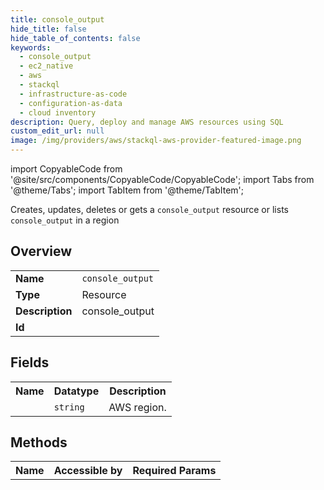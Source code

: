 ```yaml
---
title: console_output
hide_title: false
hide_table_of_contents: false
keywords:
  - console_output
  - ec2_native
  - aws
  - stackql
  - infrastructure-as-code
  - configuration-as-data
  - cloud inventory
description: Query, deploy and manage AWS resources using SQL
custom_edit_url: null
image: /img/providers/aws/stackql-aws-provider-featured-image.png
---
```


import CopyableCode from '@site/src/components/CopyableCode/CopyableCode';
import Tabs from '@theme/Tabs';
import TabItem from '@theme/TabItem';

Creates, updates, deletes or gets a <code>console_output</code> resource or lists <code>console_output</code> in a region

## Overview
<table><tbody>
<tr><td><b>Name</b></td><td><code>console_output</code></td></tr>
<tr><td><b>Type</b></td><td>Resource</td></tr>
<tr><td><b>Description</b></td><td>console_output</td></tr>
<tr><td><b>Id</b></td><td><CopyableCode code="aws.ec2_native.console_output" /></td></tr>
</tbody></table>

## Fields
<table><tbody><tr><th>Name</th><th>Datatype</th><th>Description</th></tr><tr><td><CopyableCode code="region" /></td><td><code>string</code></td><td>AWS region.</td></tr>
</tbody></table>

## Methods

<table><tbody>
  <tr>
    <th>Name</th>
    <th>Accessible by</th>
    <th>Required Params</th>
  </tr>
</tbody></table>






